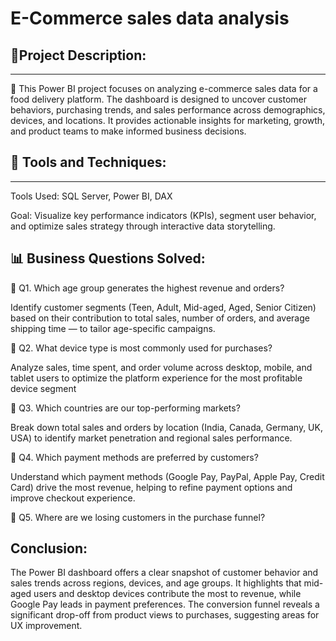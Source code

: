 # E-Commerce sales data analysis
📌Project Description:
----------------------------------
-----------------------------------
🍔 This Power BI project focuses on analyzing e-commerce sales data for a food delivery platform. The dashboard is designed to uncover customer behaviors, purchasing trends, and sales performance across demographics, devices, and locations. It provides actionable insights for marketing, growth, and product teams to make informed business decisions. 

📌 Tools and Techniques:
-------------------------------
-------------------------------
Tools Used: SQL Server, Power BI, DAX

Goal: Visualize key performance indicators (KPIs), segment user behavior, and optimize sales strategy through interactive data storytelling.

📊 Business Questions Solved:
----------------------------------
🔹 Q1. Which age group generates the highest revenue and orders?

Identify customer segments (Teen, Adult, Mid-aged, Aged, Senior Citizen) based on their contribution to total sales, number of orders, and average shipping time — to tailor age-specific campaigns.

🔹 Q2. What device type is most commonly used for purchases?

Analyze sales, time spent, and order volume across desktop, mobile, and tablet users to optimize the platform experience for the most profitable device segment

🔹 Q3. Which countries are our top-performing markets?

Break down total sales and orders by location (India, Canada, Germany, UK, USA) to identify market penetration and regional sales performance.

🔹 Q4. Which payment methods are preferred by customers?

Understand which payment methods (Google Pay, PayPal, Apple Pay, Credit Card) drive the most revenue, helping to refine payment options and improve checkout experience.

🔹 Q5. Where are we losing customers in the purchase funnel?

 Conclusion:
----------------------------------
The Power BI dashboard offers a clear snapshot of customer behavior and sales trends across regions, devices, and age groups. It highlights that mid-aged users and desktop devices contribute the most to revenue, while Google Pay leads in payment preferences. The conversion funnel reveals a significant drop-off from product views to purchases, suggesting areas for UX improvement.
